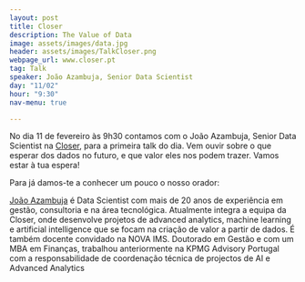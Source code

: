 ```yaml
---
layout: post
title: Closer
description: The Value of Data
image: assets/images/data.jpg
header: assets/images/TalkCloser.png
webpage_url: www.closer.pt
tag: Talk
speaker: João Azambuja, Senior Data Scientist
day: "11/02"
hour: "9:30"
nav-menu: true

---
```


No dia 11 de fevereiro às 9h30 contamos com o João Azambuja, Senior Data Scientist na [Closer](www.closer.pt), para a primeira talk do dia. Vem ouvir sobre o que esperar dos dados no futuro, e que valor eles nos podem trazer. Vamos estar à tua espera!

Para já damos-te a conhecer um pouco o nosso orador:

[João Azambuja](https://pt.linkedin.com/in/joaoazambuja) é Data Scientist com mais de 20 anos de experiência em gestão, consultoria e na área tecnológica. Atualmente integra a equipa da Closer, onde desenvolve projetos de advanced analytics, machine learning e artificial intelligence que se focam na criação de valor a partir de dados. É também docente convidado na NOVA IMS. Doutorado em Gestão e com um MBA em Finanças, trabalhou anteriormente na KPMG Advisory Portugal com a responsabilidade de coordenação técnica de projectos de AI e Advanced Analytics
